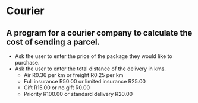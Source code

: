 # Courier

## A program for a courier company to calculate the cost of sending a parcel.

* Ask the user to enter the price of the package they would like to purchase.
* Ask the user to enter the total distance of the delivery in kms.
  * Air R0.36 per km or freight R0.25 per km
  * Full insurance R50.00 or limited insurance R25.00
  * Gift R15.00 or no gift R0.00
  * Priority R100.00 or standard delivery R20.00
